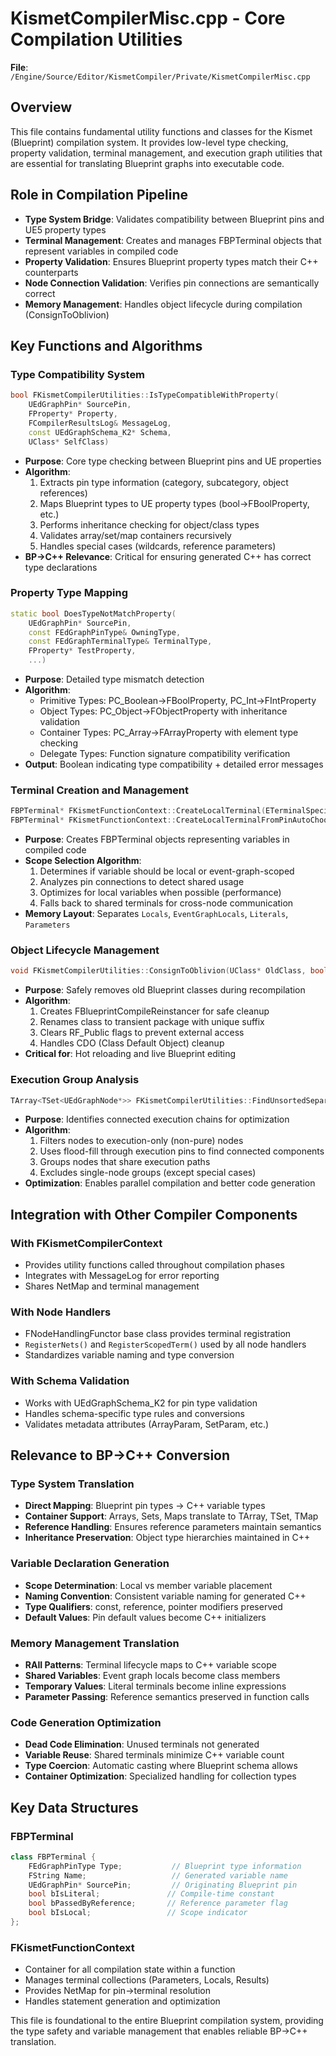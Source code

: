 # KismetCompilerMisc.cpp - Core Compilation Utilities

**File**: `/Engine/Source/Editor/KismetCompiler/Private/KismetCompilerMisc.cpp`

## Overview
This file contains fundamental utility functions and classes for the Kismet (Blueprint) compilation system. It provides low-level type checking, property validation, terminal management, and execution graph utilities that are essential for translating Blueprint graphs into executable code.

## Role in Compilation Pipeline
- **Type System Bridge**: Validates compatibility between Blueprint pins and UE5 property types
- **Terminal Management**: Creates and manages FBPTerminal objects that represent variables in compiled code
- **Property Validation**: Ensures Blueprint property types match their C++ counterparts
- **Node Connection Validation**: Verifies pin connections are semantically correct
- **Memory Management**: Handles object lifecycle during compilation (ConsignToOblivion)

## Key Functions and Algorithms

### Type Compatibility System
```cpp
bool FKismetCompilerUtilities::IsTypeCompatibleWithProperty(
    UEdGraphPin* SourcePin, 
    FProperty* Property, 
    FCompilerResultsLog& MessageLog, 
    const UEdGraphSchema_K2* Schema, 
    UClass* SelfClass)
```
- **Purpose**: Core type checking between Blueprint pins and UE properties
- **Algorithm**: 
  1. Extracts pin type information (category, subcategory, object references)
  2. Maps Blueprint types to UE property types (bool→FBoolProperty, etc.)
  3. Performs inheritance checking for object/class types
  4. Validates array/set/map containers recursively
  5. Handles special cases (wildcards, reference parameters)
- **BP→C++ Relevance**: Critical for ensuring generated C++ has correct type declarations

### Property Type Mapping
```cpp
static bool DoesTypeNotMatchProperty(
    UEdGraphPin* SourcePin,
    const FEdGraphPinType& OwningType,
    const FEdGraphTerminalType& TerminalType,
    FProperty* TestProperty,
    ...)
```
- **Purpose**: Detailed type mismatch detection
- **Algorithm**:
  - Primitive Types: PC_Boolean→FBoolProperty, PC_Int→FIntProperty
  - Object Types: PC_Object→FObjectProperty with inheritance validation
  - Container Types: PC_Array→FArrayProperty with element type checking
  - Delegate Types: Function signature compatibility verification
- **Output**: Boolean indicating type compatibility + detailed error messages

### Terminal Creation and Management
```cpp
FBPTerminal* FKismetFunctionContext::CreateLocalTerminal(ETerminalSpecification Spec)
FBPTerminal* FKismetFunctionContext::CreateLocalTerminalFromPinAutoChooseScope(...)
```
- **Purpose**: Creates FBPTerminal objects representing variables in compiled code
- **Scope Selection Algorithm**:
  1. Determines if variable should be local or event-graph-scoped
  2. Analyzes pin connections to detect shared usage
  3. Optimizes for local variables when possible (performance)
  4. Falls back to shared terminals for cross-node communication
- **Memory Layout**: Separates `Locals`, `EventGraphLocals`, `Literals`, `Parameters`

### Object Lifecycle Management
```cpp
void FKismetCompilerUtilities::ConsignToOblivion(UClass* OldClass, bool bForceNoResetLoaders)
```
- **Purpose**: Safely removes old Blueprint classes during recompilation
- **Algorithm**:
  1. Creates FBlueprintCompileReinstancer for safe cleanup
  2. Renames class to transient package with unique suffix
  3. Clears RF_Public flags to prevent external access
  4. Handles CDO (Class Default Object) cleanup
- **Critical for**: Hot reloading and live Blueprint editing

### Execution Group Analysis
```cpp
TArray<TSet<UEdGraphNode*>> FKismetCompilerUtilities::FindUnsortedSeparateExecutionGroups(...)
```
- **Purpose**: Identifies connected execution chains for optimization
- **Algorithm**:
  1. Filters nodes to execution-only (non-pure) nodes
  2. Uses flood-fill through execution pins to find connected components
  3. Groups nodes that share execution paths
  4. Excludes single-node groups (except special cases)
- **Optimization**: Enables parallel compilation and better code generation

## Integration with Other Compiler Components

### With FKismetCompilerContext
- Provides utility functions called throughout compilation phases
- Integrates with MessageLog for error reporting
- Shares NetMap and terminal management

### With Node Handlers
- FNodeHandlingFunctor base class provides terminal registration
- `RegisterNets()` and `RegisterScopedTerm()` used by all node handlers
- Standardizes variable naming and type conversion

### With Schema Validation
- Works with UEdGraphSchema_K2 for pin type validation
- Handles schema-specific type rules and conversions
- Validates metadata attributes (ArrayParam, SetParam, etc.)

## Relevance to BP→C++ Conversion

### Type System Translation
- **Direct Mapping**: Blueprint pin types → C++ variable types
- **Container Support**: Arrays, Sets, Maps translate to TArray, TSet, TMap
- **Reference Handling**: Ensures reference parameters maintain semantics
- **Inheritance Preservation**: Object type hierarchies maintained in C++

### Variable Declaration Generation
- **Scope Determination**: Local vs member variable placement
- **Naming Convention**: Consistent variable naming for generated C++
- **Type Qualifiers**: const, reference, pointer modifiers preserved
- **Default Values**: Pin default values become C++ initializers

### Memory Management Translation
- **RAII Patterns**: Terminal lifecycle maps to C++ variable scope
- **Shared Variables**: Event graph locals become class members
- **Temporary Values**: Literal terminals become inline expressions
- **Parameter Passing**: Reference semantics preserved in function calls

### Code Generation Optimization
- **Dead Code Elimination**: Unused terminals not generated
- **Variable Reuse**: Shared terminals minimize C++ variable count  
- **Type Coercion**: Automatic casting where Blueprint schema allows
- **Container Optimization**: Specialized handling for collection types

## Key Data Structures

### FBPTerminal
```cpp
class FBPTerminal {
    FEdGraphPinType Type;           // Blueprint type information
    FString Name;                   // Generated variable name
    UEdGraphPin* SourcePin;         // Originating Blueprint pin
    bool bIsLiteral;               // Compile-time constant
    bool bPassedByReference;       // Reference parameter flag
    bool bIsLocal;                 // Scope indicator
};
```

### FKismetFunctionContext
- Container for all compilation state within a function
- Manages terminal collections (Parameters, Locals, Results)
- Provides NetMap for pin→terminal resolution
- Handles statement generation and optimization

This file is foundational to the entire Blueprint compilation system, providing the type safety and variable management that enables reliable BP→C++ translation.